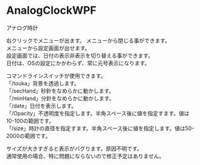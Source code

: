 # AnalogClockWPF
アナログ時計  
  
右クリックでメニューが出ます。 
メニューから閉じる事ができます。  
メニューから設定画面が出せます。  
設定画面では、日付の表示非表示を切り替える事ができます。  
日付は、OSの設定にかかわらず、常に元号表示になります。  
  
コマンドラインスイッチが使用できます。  
「/touka」背景を透過します。  
「/secHand」秒針をなめらかに動かします。  
「/minHand」分針をなめらかに動かします。  
「/date」日付を表示します。  
「/Opacity」不透明度を指定します。半角スペース後に値を指定すます。値は10-100の範囲です。  
「/size」時計の直径を指定すます。半角スペース後に値を指定します。値は50-2000の範囲です。  

サイズが大きすぎると表示がバグります。原因不明です。  
通常使用の場合、特に問題にならないので修正予定はありません。

